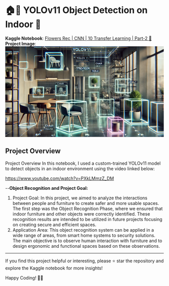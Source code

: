 # 🏠🚀 YOLOv11 Object Detection on Indoor 🎥

**Kaggle Notebook**: [Flowers Rec | CNN | 10 Transfer Learning | Part-2 🌻](https://www.kaggle.com/code/fnurazman/yolov11-object-detection-on-indoor)  
**Project Image**:  
<img src="https://github.com/Fatma-Nur-Azman/Data-Science_Projects-ML-DL/blob/main/DL_09_Object_Detection_on_Yolov11/Indoor.png" alt="Flower Recognition" width="600">

## Project Overview

 Project Overview In this notebook, I used a custom-trained YOLOv11 model to detect objects in an indoor environment using the video linked below:

https://www.youtube.com/watch?v=PXkLMmzZ_DM

--**Object Recognition and Project Goal:**
1. Project Goal:
In this project, we aimed to analyze the interactions between people and furniture to create safer and more usable spaces.
The first step was the Object Recognition Phase, where we ensured that indoor furniture and other objects were correctly identified. These recognition results are intended to be utilized in future projects focusing on creating secure and efficient spaces.
2. Application Area:
This object recognition system can be applied in a wide range of areas, from smart home systems to security solutions.
The main objective is to observe human interaction with furniture and to design ergonomic and functional spaces based on these observations.

---

If you find this project helpful or interesting, please ⭐ star the repository and explore the Kaggle notebook for more insights!

Happy Coding! 🌼✨
